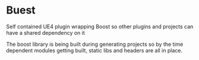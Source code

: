 # Buest

Self contained UE4 plugin wrapping Boost so other plugins and projects can have a shared dependency on it

The boost library is being built during generating projects so by the time dependent modules getting built, static libs and headers are all in place.